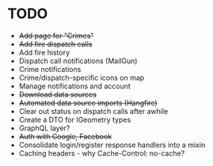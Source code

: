 # TODO

* ~~Add page for "Crimes"~~
* ~~Add fire dispatch calls~~
* Add fire history
* Dispatch call notifications (MailGun)
* Crime notifications
* Crime/dispatch-specific icons on map
* Manage notifications and account
* ~~Download data sources~~
* ~~Automated data source imports (Hangfire)~~
* Clear out status on dispatch calls after awhile
* Create a DTO for IGeometry types
* GraphQL layer?
* ~~Auth with Google, Facebook~~
* Consolidate login/register response handlers into a mixin
* Caching headers - why Cache-Control: no-cache?
